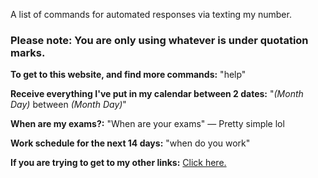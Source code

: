 A list of commands for automated responses via texting my number. 

### Please note: You are only using whatever is under quotation marks.

**To get to this website, and find more commands:** "help"

**Receive everything I've put in my calendar between 2 dates:** "*(Month Day)* between *(Month Day)*"

**When are my exams?:** "When are your exams" — Pretty simple lol

**Work schedule for the next 14 days:** "when do you work"

**If you are trying to get to my other links:** [Click here.](https://linktr.ee/jmaggiano)
